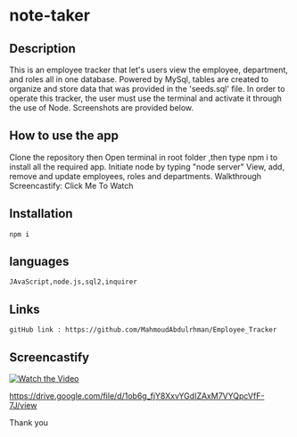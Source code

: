 # note-taker

## Description

This is an employee tracker that let's users view the employee, department, and roles all in one database. Powered by MySql, tables are created to organize and store data that was provided in the 'seeds.sql' file. In order to operate this tracker, the user must use the terminal and activate it through the use of Node. Screenshots are provided below.

## How to use  the app

Clone the repository then
Open terminal in root folder ,then type npm i to install all the required app.
Initiate node by typing "node server"
View, add, remove and update employees, roles and departments.
Walkthrough Screencastify: Click Me To Watch

## Installation

```${blackBlink.name}
npm i
```

## languages

```${blackBlink.name}
JAvaScript,node.js,sql2,inquirer
```

## Links

```${blackBlink.name}
gitHub link : https://github.com/MahmoudAbdulrhman/Employee_Tracker
```

## Screencastify

[![Watch the Video](https://img.youtube.com/vi/o-oflxz55DM/0.jpg)](https://youtu.be/o-oflxz55DM "Team Profile Generator")

<https://drive.google.com/file/d/1ob6g_fjY8XxvYGdIZAxM7VYQpcVfF-7J/view>

Thank you
